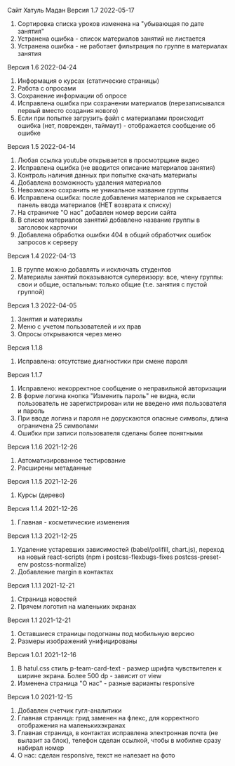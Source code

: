 Сайт Хатуль Мадан
Версия 1.7 2022-05-17

1. Сортировка списка уроков изменена на "убывающая по дате занятия"
2. Устранена ошибка - список материалов занятий не листается
3. Устранена ошибка - не работает фильтрация по группе в материалах занятия

Версия 1.6 2022-04-24

1. Информация о курсах (статические страницы)
2. Работа с опросами
3. Сохранение информации об опросе
4. Исправлена ошибка при сохранении материалов (перезаписывался первый вместо создания нового)
5. Если при попытке загрузить файл с материалами происходит ошибка (нет, поврежден, таймаут) - отображается сообщение об ошибке

Версия 1.5 2022-04-14

1. Любая ссылка youtube открывается в просмотрщике видео
2. Исправлена ошибка (не вводится описание материалов занятия)
3. Контроль наличия данных при попытке скачать материалы
4. Добавлена возможность удаления материалов
5. Невозможно сохранить не уникальное название группы
6. Исправлена ошибка: после добавления материалов не скрывается панель ввода материалов (НЕТ возврата к списку)
7. На страничке "О нас" добавлен номер версии сайта
8. В списке материалов занятий добавлено название группы в заголовок карточки
9. Добавлена обработка ошибки 404 в общий обработчик ошибок запросов к серверу

Версия 1.4 2022-04-13

1. В группе можно добавлять и исключать студентов
2. Материалы занятий показываются супервизору: все, члену группы: свои и общие, остальным: только общие (т.е. занятия с пустой группой)

Версия 1.3 2022-04-05

1. Занятия и материалы
2. Меню с учетом пользователей и их прав
3. Опросы открываются через меню

Версия 1.1.8

1. Исправлена: отсутствие диагностики при смене пароля

Версия 1.1.7

1. Исправлено: некорректное сообщение о неправильной авторизации
2. В форме логина кнопка "Изменить пароль" не видна, если пользователь не зарегистрирован или не введено имя пользователя и пароль
3. При вводе логина и пароля не дорускаются опасные символы, длина ограничена 25 символами
4. Ошибки при записи пользователя сделаны более понятными

Версия 1.1.6 2021-12-26

1. Автоматизированное тестирование
2. Расширены метаданные

Версия 1.1.5 2021-12-26

1. Курсы (дерево)

Версия 1.1.4 2021-12-26

1. Главная - косметические изменения

Версия 1.1.3 2021-12-25

1. Удаление устаревших зависимостей (babel/polifill, chart.js), переход на новый react-scripts (npm i postcss-flexbugs-fixes postcss-preset-env postcss-normalize)
2. Добавление margin в контактах

Версия 1.1.1 2021-12-21

1. Страница новостей
2. Прячем логотип на маленьких экранах

Версия 1.1 2021-12-21

1. Оставшиеся страницы подогнаны под мобильную версию
2. Размеры изображений унифицированы

Версия 1.0.1 2021-12-16

1. В hatul.css стиль p-team-card-text - размер шрифта чувствителен к ширине экрана. Более 500 dp - зависит от view
2. Изменена страница "О нас" - разные варианты responsive

Версия 1.0 2021-12-15

1. Добавлен счетчик гугл-аналитики
2. Главная страница: грид заменен на флекс, для корректного отображения на маленькихэкранах
3. Главная страница, в контактах исправлена электронная почта (не вылазит за блок), телефон сделан ссылкой, чтобы в мобилке сразу набирал номер
4. О нас: сделан responsive, текст не налезает на фото
